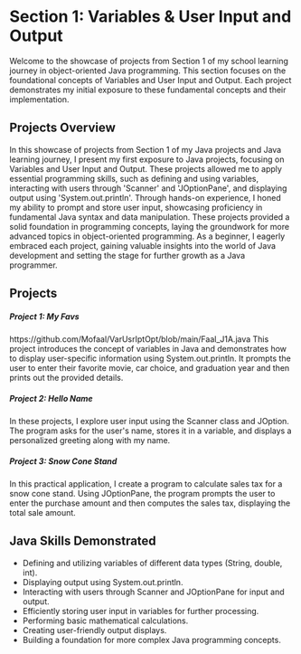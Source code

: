 <h1>Section 1: Variables & User Input and Output</h1>
Welcome to the showcase of projects from Section 1 of my school learning journey in object-oriented Java programming. This section focuses on the foundational concepts of Variables and User Input and Output. Each project demonstrates my initial exposure to these fundamental concepts and their implementation.

<h2> Projects Overview </h2>
In this showcase of projects from Section 1 of my Java projects and Java learning journey, I present my first exposure to Java projects, focusing on Variables and User Input and Output. These projects allowed me to apply essential programming skills, such as defining and using variables, interacting with users through 'Scanner' and 'JOptionPane', and displaying output using 'System.out.println'. 
Through hands-on experience, I honed my ability to prompt and store user input, showcasing proficiency in fundamental Java syntax and data manipulation. These projects provided a solid foundation in programming concepts, laying the groundwork for more advanced topics in object-oriented programming. As a beginner, I eagerly embraced each project, gaining valuable insights into the world of Java development and setting the stage for further growth as a Java programmer.
<h2> Projects </h2>
<h5> Project 1: My Favs</h5>https://github.com/Mofaal/VarUsrIptOpt/blob/main/Faal_J1A.java
This project introduces the concept of variables in Java and demonstrates how to display user-specific information using System.out.println. It prompts the user to enter their favorite movie, car choice, and graduation year and then prints out the provided details.
<h5>Project 2: Hello Name</h5>
In these projects, I explore user input using the Scanner class and JOption. The program asks for the user's name, stores it in a variable, and displays a personalized greeting along with my name.
<h5>Project 3: Snow Cone Stand</h5>
In this practical application, I create a program to calculate sales tax for a snow cone stand. Using JOptionPane, the program prompts the user to enter the purchase amount and then computes the sales tax, displaying the total sale amount.

<h2> Java Skills Demonstrated </h2>

 - Defining and utilizing variables of different data types (String, double, int).
 - Displaying output using System.out.println.
 - Interacting with users through Scanner and JOptionPane for input and output.
 - Efficiently storing user input in variables for further processing.
 - Performing basic mathematical calculations.
 - Creating user-friendly output displays.
 - Building a foundation for more complex Java programming concepts.
